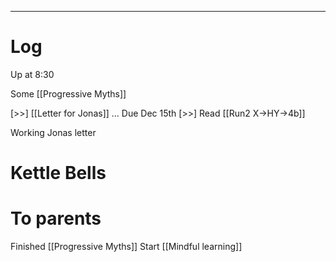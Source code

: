 

---

# Log

Up at 8:30 

Some [[Progressive Myths]]

[>>]  [[Letter for Jonas]] ... Due Dec 15th
[>>] Read [[Run2 X->HY->4b]]

Working Jonas letter

# Kettle Bells

# To parents 


Finished [[Progressive Myths]]
Start [[Mindful learning]]


